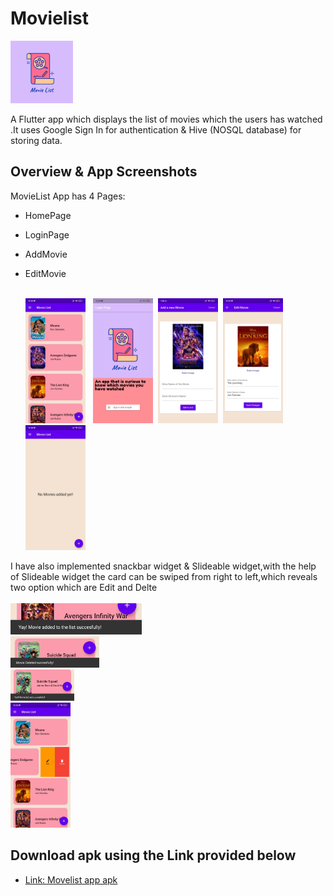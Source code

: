# Movielist

<img height="100px" src="readme-images/icon.png"> </br>

A Flutter app which displays the list of movies which the users has watched .It uses Google Sign In for authentication & Hive (NOSQL database) for storing data.

## Overview & App Screenshots

MovieList App has 4 Pages:

- HomePage
- LoginPage
- AddMovie
- EditMovie</br>
  <br>

  <img height="200px" src="readme-images/Home_page.jpeg"> &nbsp;&nbsp;<img height="200px" src="readme-images/Login_page.jpeg">&nbsp;&nbsp;<img height="200px" src="readme-images/Add_page.jpeg">&nbsp;&nbsp;<img height="200px" src="readme-images/Edit_page.jpeg">&nbsp;&nbsp;<img height="200px" src="readme-images/No_movies.jpeg">

I have also implemented snackbar widget & Slideable widget,with the help of Slideable widget the card can be swiped from right to left,which reveals two option which are Edit and Delte
<br>
<br>
<img height="50px" src="readme-images/SnackBar_added.jpeg"><br><img height="50px" src="readme-images/SnackBar_deleted.jpeg"><br><img height="50px" src="readme-images/SnackBar_edited.jpeg"><br><img height="200px" src="readme-images/Slideable_option.jpeg">&nbsp;&nbsp;

## Download apk using the Link provided below

- [Link: Movelist app apk](https://drive.google.com/file/d/1ztK_7y_gLbI_Hc5g1dcXS-7RI5u4Im6Q/view?usp=sharing)
